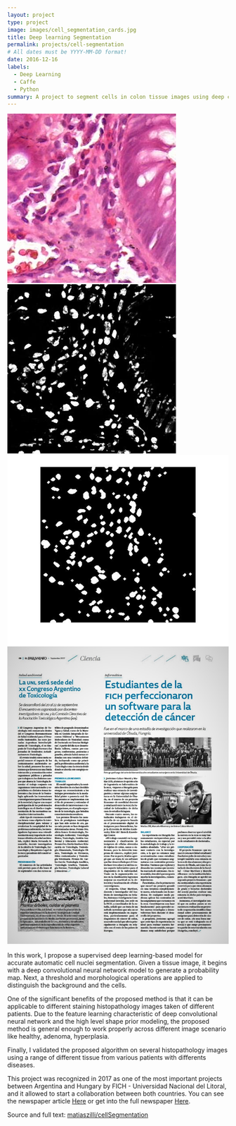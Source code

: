 ```yaml
---
layout: project
type: project
image: images/cell_segmentation_cards.jpg
title: Deep learning Segmentation
permalink: projects/cell-segmentation
# All dates must be YYYY-MM-DD format!
date: 2016-12-16
labels:
  - Deep Learning
  - Caffe
  - Python
summary: A project to segment cells in colon tissue images using deep convolutional neural network techniques. Whis was supported by the European Commission under the Erasmus+ programme at Budapest, Hungary.
---
```


<div class="ui small rounded images">
  <img class="ui image" src="https://raw.githubusercontent.com/matiaszilli/cellSegmentation/master/Results/Example%201/img.jpg">
  <img class="ui image" src="https://raw.githubusercontent.com/matiaszilli/cellSegmentation/master/Results/Example%201/prob.jpg">
  <img class="ui image" src="https://raw.githubusercontent.com/matiaszilli/cellSegmentation/master/Results/Example%201/result.jpg">
  <img class="ui image" src="https://raw.githubusercontent.com/matiaszilli/cellSegmentation/master/Newspaper.jpg">
</div>

In this work, I propose a supervised deep learning-based model for accurate automatic cell nuclei segmentation. Given a tissue image, it begins with a deep convolutional neural network model to generate a probability map. Next, a threshold and morphological operations are applied to distinguish the background and the cells.  

One of the significant benefits of the proposed method is that it can be applicable to different staining histopathology images taken of different patients. Due to the feature learning characteristic of deep convolutional neural network and the high level shape prior modeling, the proposed method is general enough to work properly across different image scenario like healthy, adenoma, hyperplasia.  

Finally, I validated the proposed algorithm on several histopathology images using a range of different tissue from various patients with differents diseases.  

This project was recognized in 2017 as one of the most important projects between Argentina and Hungary by FICH - Universidad Nacional del Litoral, and it allowed to start a collaboration between both countries. You can see the newspaper article [Here](https://raw.githubusercontent.com/matiaszilli/cellSegmentation/master/Newspaper.jpg) or get into the full newspaper [Here](https://www.unl.edu.ar/noticias/products/view/el_paraninfo_131_1).

Source and full text: <a href="https://github.com/matiaszilli/cellSegmentation"><i class="large github icon"></i>matiaszilli/cellSegmentation</a>



